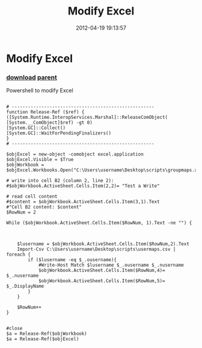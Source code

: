 ﻿---
pid:            3376
parent:         3375
children:       
poster:         Trevor
title:          Modify Excel
date:           2012-04-19 19:13:57
description:    Powershell to modify Excel
format:         posh
---

# Modify Excel

### [download](3376.ps1) [parent](3375.md) 

Powershell to modify Excel

```posh

# ----------------------------------------------------- 
function Release-Ref ($ref) { 
([System.Runtime.InteropServices.Marshal]::ReleaseComObject( 
[System.__ComObject]$ref) -gt 0) 
[System.GC]::Collect() 
[System.GC]::WaitForPendingFinalizers() 
} 
# ----------------------------------------------------- 
 
$objExcel = new-object -comobject excel.application  
$objExcel.Visible = $True  
$objWorkbook = $objExcel.Workbooks.Open("C:\Users\username\Desktop\scripts\groupmaps.xlsx") 

# write into cell B2 (column 2, line 2):
#$objWorkbook.ActiveSheet.Cells.Item(2,2)= "Test a Write"

# read cell content
#$content = $objWorkbook.ActiveSheet.Cells.Item(3,1).Text
#"Cell B2 content: $content"
$RowNum = 2

While ($objWorkbook.ActiveSheet.Cells.Item($RowNum, 1).Text -ne "") {
 
    
    
    $lusername = $objWorkbook.ActiveSheet.Cells.Item($RowNum,2).Text
    Import-Csv C:\Users\username\Desktop\scripts\usermaps.csv | foreach {
		if ($lusername -eq $_.ousername){
			#Write-Host Match $lusername $_.ousername $_.nusername
			$objWorkbook.ActiveSheet.Cells.Item($RowNum,4)= $_.nusername
			$objWorkbook.ActiveSheet.Cells.Item($RowNum,5)= $_.DisplayName
		}
	}
	           
    $RowNum++
}
 
 
#close 
$a = Release-Ref($objWorkbook) 
$a = Release-Ref($objExcel)  

```
